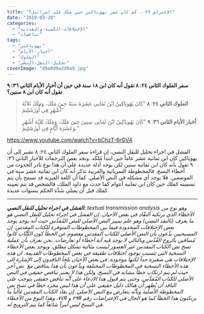 ```yaml
---
title: "الإعتراض ٠٢٩، كم كان عمر يهوياكين حين مَلَك على اسرائيل؟"
date: "2019-03-20"
categories: 
  - "الإختلافات-الكمية-والعددية"
  - "تناقضات"
tags: 
  - "يهوياكين"
  - "أخبار-الأيام"
  - "الملوك"
  - "تحليل-النقل-النصّي"
coverImage: "d9a0d9a2d9a9.jpg"
---
```


**سفر الملوك الثاني ٢٤: ٨ تقول أنه كان ابن ١٨ سنة في حين أن أخبار الأيام الثاني ٣٦: ٩ تقول أنه كان ابن ٨ سنين؟**

> **الملوك الثاني ٢٤**: **٨** ”كَانَ يَهُويَاكِينُ ابْنَ ثَمَانِي عَشَرَةَ سَنَةً حِينَ مَلَكَ، وَمَلَكَ ثَلاَثَةَ أَشْهُرٍ فِي أُورُشَلِيمَ“
> 
> **أخبار الأيام الثاني ٣٦**: **٩** ”كَانَ يَهُويَاكِينُ ابْنَ ثَمَانِي سِنِينَ حِينَ مَلَكَ، وَمَلَكَ ثَلاَثَةَ أَشْهُرٍ وَعَشَرَةَ أَيَّامٍ فِي أُورُشَلِيمَ.“

https://www.youtube.com/watch?v=bChzT-6rGV4

الفشل في اجراء تحليل للنقل النصي، إن قراءة سفر الملوك الثاني ٢٤: ٨ تشير إلى أن يهوياكين كان ابن ثمانية عشر عاماً حين ابتدأ مُلكَه. ونجد بعض الترجمات للأخبار الثاني ٣٦: ٩ تقول بأنه كان ابن ثمانية سنين لكن يوجد أدلة عديدة على أن هذا نوع نادر الحدوث من أخطاء النسخ. فالمخطوطة السريانية والعربية تذكر أنه كان ابن ثمانية عشر سنة في الموضعين. فلا يوجد أي مشكلة في النص الأصلي. كما أن اللغة العبرية قد تسمح بأن يتم تسميته كملك حين كان ابن ثمانية أعوام كما حدث مع داود الملك، فالشخص قد يتم تعيينه كملك قبل أن يعتلي سُدَّة الحكم بسنوات عديدة.

* * *

_**الفشل في اجراء تحليل للنقل النصي:** textual transmission analysis وهو نوع من الأخطاء الذي يرتكبه النقّاد في بعض الأحيان. إن الفشل في اجراء تحليل للنقل النصي هو ما يعرف (بالنقد النصي) وهو علم تمييز النص الأصلي للنص المُقدَّس حيث أنه يوجد يوجد بعض الإختلافات المحدودة فيما بين المخطوطات المتوفرة للكتاب المقدس. إن المسيحيين يدَّعون بأن النص الأصلي للكتاب المقدس معصوم عن الخطأ كون الكُتَّاب كانوا مُساقين بالروح القُدُس وبالتالي لا يوجد فيه أية أخطاء أو تعارضات. نحن نعرف بأن عملية نسخ نص الكتاب المقدس عبر العصور ليست مثالية بشكل مطلق، ويوجد بعض الأخطاء النسخية التي تتسبب بوجود اختلافات طفيفة في بعض المخطوطات القديمة. ان هذه الإختلافات هي صغيرة جداً لكنها موجودة. في بعض الأحيان يلجأ الناقدون إلى الإشارة إلى هذه الأخطاء النسخية في المخطوطات المختلفة ويدَّعون بأن هذا يتناقض مع  نص آخر حيث لم يتم ارتكاب خطأ مشابه في النسخ. ولكن هذا لا يعتبر تناقض حقيقي في النص الأصلي للكتاب المُقدَّس. وحتى يتم قبول هذا الادعاء على أنَّه تناقض حقيقي يتوجب على الناقد أن يُظهِر أن هنالك دليل حقيقي على أن هذا ليس مجرد خطأ في نسخ نص المخطوطة الأصلية وبأنَّه يتعارض مع النص الأصلي. إن نقاد الكتاب المقدس غالباً ما يرتكبون هذا الخطأ كما هو الحال في الإعتراضات رقم #٢٩ و #٧٤، وهذا النوع من الأخطاء في النسخ ليس أمراً شائعاً كما يتم الترويج له._
